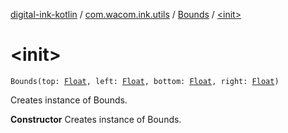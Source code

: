 [digital-ink-kotlin](../../index.md) / [com.wacom.ink.utils](../index.md) / [Bounds](index.md) / [&lt;init&gt;](./-init-.md)

# &lt;init&gt;

`Bounds(top: `[`Float`](https://kotlinlang.org/api/latest/jvm/stdlib/kotlin/-float/index.html)`, left: `[`Float`](https://kotlinlang.org/api/latest/jvm/stdlib/kotlin/-float/index.html)`, bottom: `[`Float`](https://kotlinlang.org/api/latest/jvm/stdlib/kotlin/-float/index.html)`, right: `[`Float`](https://kotlinlang.org/api/latest/jvm/stdlib/kotlin/-float/index.html)`)`

Creates instance of Bounds.

**Constructor**
Creates instance of Bounds.

